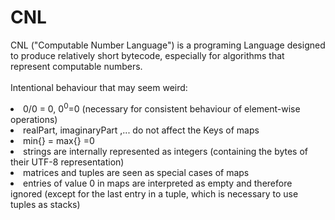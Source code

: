 # CNL
CNL ("Computable Number Language") is a programing Language 
designed to produce relatively short bytecode, 
especially for algorithms that represent computable numbers.<br>
<br>
Intentional behaviour that may seem weird:
<li> 0/0 = 0, 0<sup>0</sup>=0 (necessary for consistent behaviour of element-wise operations)</li>
<lI> realPart, imaginaryPart ,... do not affect the Keys of maps </lI>
<li> min{} = max{} =0 </li>
<li> strings are internally represented as integers 
(containing the bytes of their UTF-8 representation)</li>
<li> matrices and tuples are seen as special cases of maps </li>
<li> entries of value 0 in maps are interpreted as empty and therefore ignored
(except for the last entry in a tuple, which is necessary to use 
tuples as stacks) </li>

